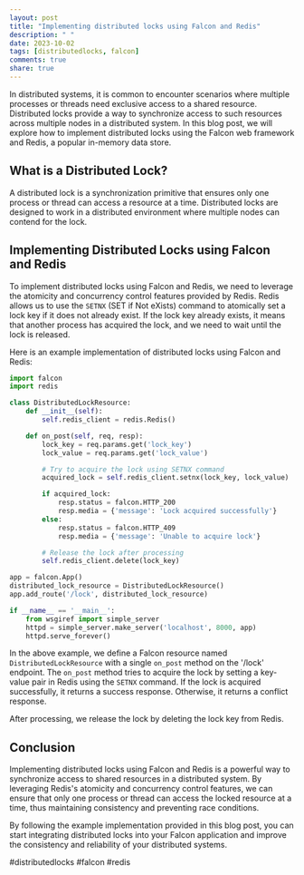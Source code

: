 ```yaml
---
layout: post
title: "Implementing distributed locks using Falcon and Redis"
description: " "
date: 2023-10-02
tags: [distributedlocks, falcon]
comments: true
share: true
---
```


In distributed systems, it is common to encounter scenarios where multiple processes or threads need exclusive access to a shared resource. Distributed locks provide a way to synchronize access to such resources across multiple nodes in a distributed system. In this blog post, we will explore how to implement distributed locks using the Falcon web framework and Redis, a popular in-memory data store.

## What is a Distributed Lock?

A distributed lock is a synchronization primitive that ensures only one process or thread can access a resource at a time. Distributed locks are designed to work in a distributed environment where multiple nodes can contend for the lock.

## Implementing Distributed Locks using Falcon and Redis

To implement distributed locks using Falcon and Redis, we need to leverage the atomicity and concurrency control features provided by Redis. Redis allows us to use the `SETNX` (SET if Not eXists) command to atomically set a lock key if it does not already exist. If the lock key already exists, it means that another process has acquired the lock, and we need to wait until the lock is released.

Here is an example implementation of distributed locks using Falcon and Redis:

```python
import falcon
import redis

class DistributedLockResource:
    def __init__(self):
        self.redis_client = redis.Redis()

    def on_post(self, req, resp):
        lock_key = req.params.get('lock_key')
        lock_value = req.params.get('lock_value')

        # Try to acquire the lock using SETNX command
        acquired_lock = self.redis_client.setnx(lock_key, lock_value)

        if acquired_lock:
            resp.status = falcon.HTTP_200
            resp.media = {'message': 'Lock acquired successfully'}
        else:
            resp.status = falcon.HTTP_409
            resp.media = {'message': 'Unable to acquire lock'}

        # Release the lock after processing
        self.redis_client.delete(lock_key)

app = falcon.App()
distributed_lock_resource = DistributedLockResource()
app.add_route('/lock', distributed_lock_resource)

if __name__ == '__main__':
    from wsgiref import simple_server
    httpd = simple_server.make_server('localhost', 8000, app)
    httpd.serve_forever()
```

In the above example, we define a Falcon resource named `DistributedLockResource` with a single `on_post` method on the '/lock' endpoint. The `on_post` method tries to acquire the lock by setting a key-value pair in Redis using the `SETNX` command. If the lock is acquired successfully, it returns a success response. Otherwise, it returns a conflict response.

After processing, we release the lock by deleting the lock key from Redis.

## Conclusion

Implementing distributed locks using Falcon and Redis is a powerful way to synchronize access to shared resources in a distributed system. By leveraging Redis's atomicity and concurrency control features, we can ensure that only one process or thread can access the locked resource at a time, thus maintaining consistency and preventing race conditions.

By following the example implementation provided in this blog post, you can start integrating distributed locks into your Falcon application and improve the consistency and reliability of your distributed systems.

#distributedlocks #falcon #redis